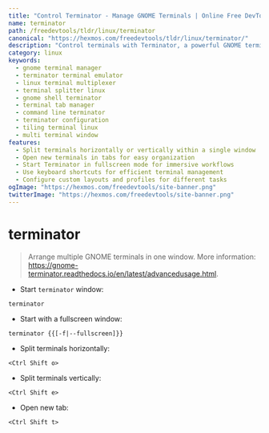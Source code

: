 ```yaml
---
title: "Control Terminator - Manage GNOME Terminals | Online Free DevTools by Hexmos"
name: terminator
path: /freedevtools/tldr/linux/terminator
canonical: "https://hexmos.com/freedevtools/tldr/linux/terminator/"
description: "Control terminals with Terminator, a powerful GNOME terminal emulator. Split, tab, and manage multiple terminals in one window. Free online tool, no registration required."
category: linux
keywords:
  - gnome terminal manager
  - terminator terminal emulator
  - linux terminal multiplexer
  - terminal splitter linux
  - gnome shell terminator
  - terminal tab manager
  - command line terminator
  - terminator configuration
  - tiling terminal linux
  - multi terminal window
features:
  - Split terminals horizontally or vertically within a single window
  - Open new terminals in tabs for easy organization
  - Start Terminator in fullscreen mode for immersive workflows
  - Use keyboard shortcuts for efficient terminal management
  - Configure custom layouts and profiles for different tasks
ogImage: "https://hexmos.com/freedevtools/site-banner.png"
twitterImage: "https://hexmos.com/freedevtools/site-banner.png"
---
```


# terminator

> Arrange multiple GNOME terminals in one window.
> More information: <https://gnome-terminator.readthedocs.io/en/latest/advancedusage.html>.

- Start `terminator` window:

`terminator`

- Start with a fullscreen window:

`terminator {{[-f|--fullscreen]}}`

- Split terminals horizontally:

`<Ctrl Shift o>`

- Split terminals vertically:

`<Ctrl Shift e>`

- Open new tab:

`<Ctrl Shift t>`

